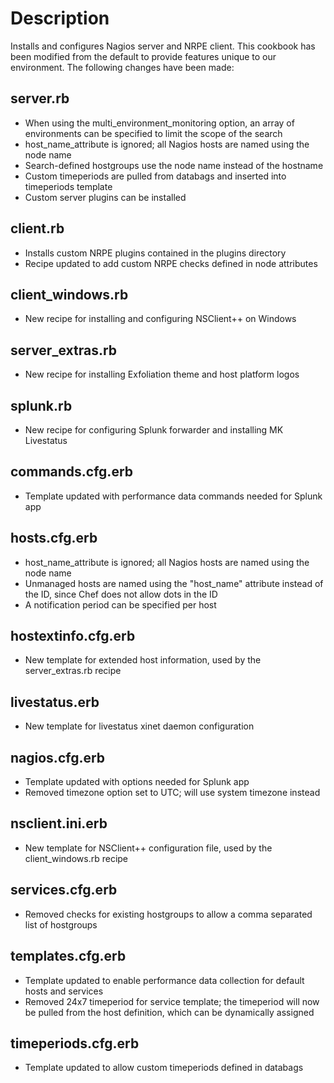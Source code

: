 Description
===========

Installs and configures Nagios server and NRPE client. This cookbook has been modified from the default to provide features unique to our environment. The following changes have been made:

server.rb
---------
* When using the multi_environment_monitoring option, an array of environments can be specified to limit the scope of the search
* host_name_attribute is ignored; all Nagios hosts are named using the node name
* Search-defined hostgroups use the node name instead of the hostname
* Custom timeperiods are pulled from databags and inserted into timeperiods template
* Custom server plugins can be installed

client.rb
---------

* Installs custom NRPE plugins contained in the plugins directory
* Recipe updated to add custom NRPE checks defined in node attributes

client_windows.rb
---------

* New recipe for installing and configuring NSClient++ on Windows

server_extras.rb
---------

* New recipe for installing Exfoliation theme and host platform logos

splunk.rb
---------

* New recipe for configuring Splunk forwarder and installing MK Livestatus

commands.cfg.erb
----------------

* Template updated with performance data commands needed for Splunk app

hosts.cfg.erb
-------------

* host_name_attribute is ignored; all Nagios hosts are named using the node name
* Unmanaged hosts are named using the "host_name" attribute instead of the ID, since Chef does not allow dots in the ID
* A notification period can be specified per host

hostextinfo.cfg.erb
-------------

* New template for extended host information, used by the server_extras.rb recipe

livestatus.erb
-------------

* New template for livestatus xinet daemon configuration

nagios.cfg.erb
----------------

* Template updated with options needed for Splunk app
* Removed timezone option set to UTC; will use system timezone instead

nsclient.ini.erb
----------------

* New template for NSClient++ configuration file, used by the client_windows.rb recipe

services.cfg.erb
----------------

* Removed checks for existing hostgroups to allow a comma separated list of hostgroups

templates.cfg.erb
----------------

* Template updated to enable performance data collection for default hosts and services
* Removed 24x7 timeperiod for service template; the timeperiod will now be pulled from the host definition, which can be dynamically assigned

timeperiods.cfg.erb
----------------

* Template updated to allow custom timeperiods defined in databags